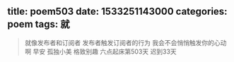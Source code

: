 title: poem503
date: 1533251143000
categories: poem
tags: 就
---
> 就像发布者和订阅者
发布者触发订阅者的行为
我会不会悄悄触发你的心动啊
早安
孤独小美
格致别趣
六点起床第503天 迟到33天